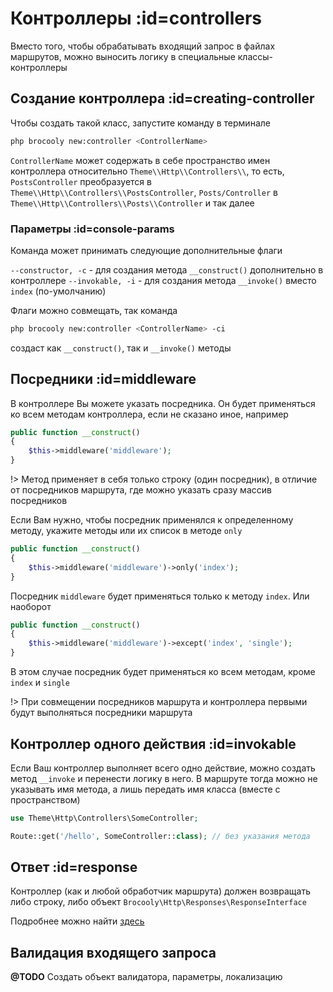 # Контроллеры :id=controllers

Вместо того, чтобы обрабатывать входящий запрос в файлах маршрутов, можно выносить логику в специальные классы-контроллеры

## Создание контроллера :id=creating-controller

Чтобы создать такой класс, запустите команду в терминале

```sh
php brocooly new:controller <ControllerName>
```

`ControllerName` может содержать в себе пространство имен контроллера относительно `Theme\\Http\\Controllers\\`, то есть, `PostsController` преобразуется в `Theme\\Http\\Controllers\\PostsController`, `Posts/Controller` в `Theme\\Http\\Controllers\\Posts\\Controller` и так далее

### Параметры :id=console-params

Команда может принимать следующие дополнительные флаги

`--constructor, -c` - для создания метода `__construct()` дополнительно в контроллере
`--invokable, -i` - для создания метода `__invoke()` вместо `index` (по-умолчанию)

Флаги можно совмещать, так команда

```sh
php brocooly new:controller <ControllerName> -ci
```

создаст как `__construct()`, так и `__invoke()` методы

## Посредники :id=middleware

В контроллере Вы можете указать посредника. Он будет применяться ко всем методам контроллера, если не сказано иное, например

```php
public function __construct()
{
    $this->middleware('middleware');
}
```

!> Метод применяет в себя только строку (один посредник), в отличие от посредников маршрута, где можно указать сразу массив посредников

Если Вам нужно, чтобы посредник применялся к определенному методу, укажите методы или их список в методе `only`

```php
public function __construct()
{
    $this->middleware('middleware')->only('index');
}
```

Посредник `middleware` будет применяться только к методу `index`. Или наоборот

```php
public function __construct()
{
    $this->middleware('middleware')->except('index', 'single');
}
```

В этом случае посредник будет применяться ко всем методам, кроме `index` и `single`

!> При совмещении посредников маршрута и контроллера первыми будут выполняться посредники маршрута

## Контроллер одного действия :id=invokable

Если Ваш контроллер выполняет всего одно действие, можно создать метод `__invoke` и перенести логику в него. В маршруте тогда можно не указывать имя метода, а лишь передать имя класса (вместе с пространством)

```php
use Theme\Http\Controllers\SomeController;

Route::get('/hello', SomeController::class); // без указания метода
```

## Ответ :id=response

Контроллер (как и любой обработчик маршрута) должен возвращать либо строку, либо объект `Brocooly\Http\Responses\ResponseInterface`

Подробнее можно найти [здесь](/basics/routing.md?id=response)

## Валидация входящего запроса

**@TODO** Создать объект валидатора, параметры, локализацию
